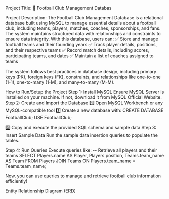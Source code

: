 Project Title:
📌 Football Club Management Databas


Project Description:
The Football Club Management Database is a relational database built using MySQL to manage essential details about a football club, including teams, players, matches, coaches, sponsorships, and fans. The system maintains structured data with relationships and constraints to ensure data integrity.
With this database, users can:
✅ Store and manage football teams and their founding years
✅ Track player details, positions, and their respective teams
✅ Record match details, including scores, participating teams, and dates
✅ Maintain a list of coaches assigned to teams

The system follows best practices in database design, including primary keys (PK), foreign keys (FK), constraints, and relationships like one-to-one (1-1), one-to-many (1-M), and many-to-many (M-M).


How to Run/Setup the Project
Step 1: Install MySQL
Ensure MySQL Server is installed on your machine. If not, download it from MySQL Official Website.
Step 2: Create and Import the Database
1️⃣ Open MySQL Workbench or any MySQL-compatible tool
2️⃣ Create a new database with:
CREATE DATABASE FootballClub;
USE FootballClub;


3️⃣ Copy and execute the provided SQL schema and sample data
Step 3: Insert Sample Data
Run the sample data insertion queries to populate the tables.

Step 4: Run Queries
Execute queries like:
-- Retrieve all players and their teams
SELECT Players.name AS Player, Players.position, Teams.team_name AS Team 
FROM Players
JOIN Teams ON Players.team_name = Teams.team_name;


Now, you can use queries to manage and retrieve football club information efficiently!

Entity Relationship Diagram (ERD)

